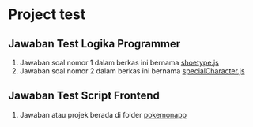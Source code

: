 # Project test

## Jawaban Test Logika Programmer
1. Jawaban soal nomor 1 dalam berkas ini bernama [shoetype.js](https://github.com/Emilst11/frontend_test/blob/main/shoetype.js)
2. Jawaban soal nomor 2 dalam berkas ini bernama [specialCharacter.js](https://github.com/Emilst11/frontend_test/blob/main/specialCharacter.js)

## Jawaban Test Script Frontend
1. Jawaban atau projek berada di folder [pokemonapp](https://github.com/Emilst11/frontend_test/tree/main/pokemonapp)
